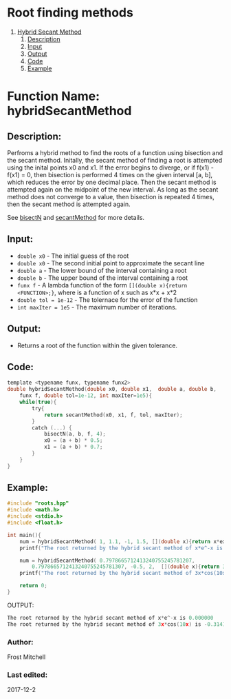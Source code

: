 # Root finding methods
1. [Hybrid Secant Method](#function-name-hybridsecantmethod)
    1. [Description](#description)
    2. [Input](#input)
    3. [Output](#output)
    4. [Code](#code)
    5. [Example](#example)


# Function Name: hybridSecantMethod 

## Description: 
Perfroms a hybrid method to find the roots of a function using bisection and 
the secant method. Initally, the secant method of finding a root is attempted
using the inital points x0 and x1. If the error begins to diverge, or if f(x1) -
f(x1) = 0, then bisection is performed
4 times on the given interval [a, b], which reduces the error by one
decimal place. Then the secant method is attempted again on the midpoint of the 
new interval. As long as the secant method does not converge to a value, then 
bisection is repeated 4 times, then the secant method is attempted again. 

See [bisectN](#function-name-bisectN) and [secantMethod](#function-name-secantMethod) for more details.

## Input:
*  `double x0` - The initial guess of the root  
*  `double x0` - The second initial point to approximate the secant line  
*  `double a` - The lower bound of the interval containing a root    
*  `double b` - The upper bound of the interval containing a root  
*  `funx f` - A lambda function of the form `[](double x){return <FUNCTION>;}`,
 where <FUNCTION> is a function of x such as x\*x + x\*2  
*  `double tol = 1e-12` - The tolernace for the error of the function    
*  `int maxIter = 1e5` - The maximum number of iterations.    

## Output:
*  Returns a root of the function within the given tolerance.

## Code:
```c
template <typename funx, typename funx2>
double hybridSecantMethod(double x0, double x1,  double a, double b, 
    funx f, double tol=1e-12, int maxIter=1e5){
    while(true){
        try{
            return secantMethod(x0, x1, f, tol, maxIter);
        }
        catch (...) {
            bisectN(a, b, f, 4);
            x0 = (a + b) * 0.5;
            x1 = (a + b) * 0.7;
        }
    }
}
```

## Example:
```c
#include "roots.hpp"
#include <math.h>
#include <stdio.h>
#include <float.h>

int main(){
    num = hybridSecantMethod( 1, 1.1, -1, 1.5, [](double x){return x*exp(-x);} );
    printf("The root returned by the hybrid secant method of x*e^-x is %f\n", num);

    num = hybridSecantMethod( 0.7978665712413240755245781207, 
        0.7978665712413240755245781307, -0.5, 2,  [](double x){return 3*x*sin(10*x);} );
    printf("The root returned by the hybrid secant method of 3x*cos(10x) is %f\n", num);

    return 0;
}
```
OUTPUT:
```c
The root returned by the hybrid secant method of x*e^-x is 0.000000
The root returned by the hybrid secant method of 3x*cos(10x) is -0.314159
```

### Author: 
Frost Mitchell

### Last edited:
2017-12-2
